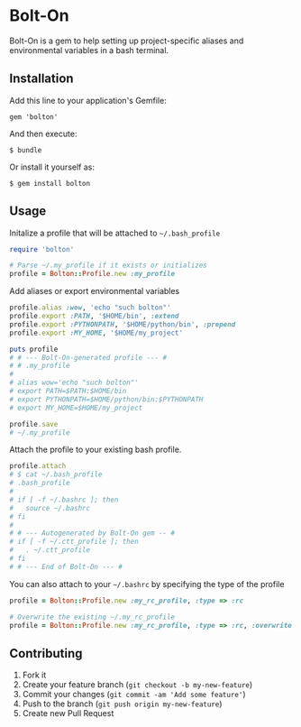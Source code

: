 # Bolt-On

Bolt-On is a gem to help setting up project-specific aliases and environmental variables in a bash terminal.

## Installation

Add this line to your application's Gemfile:

    gem 'bolton'

And then execute:

    $ bundle

Or install it yourself as:

    $ gem install bolton

## Usage

Initalize a profile that will be attached to ``~/.bash_profile``
```ruby
require 'bolton'

# Parse ~/.my_profile if it exists or initializes
profile = Bolton::Profile.new :my_profile
```

Add aliases or export environmental variables
```ruby
profile.alias :wow, 'echo "such bolton"'
profile.export :PATH, '$HOME/bin', :extend
profile.export :PYTHONPATH, '$HOME/python/bin', :prepend
profile.export :MY_HOME, '$HOME/my_project'

puts profile
# # --- Bolt-On-generated profile --- #
# # .my_profile
#
# alias wow='echo "such bolton"'
# export PATH=$PATH:$HOME/bin
# export PYTHONPATH=$HOME/python/bin:$PYTHONPATH
# export MY_HOME=$HOME/my_project

profile.save
# ~/.my_profile
```

Attach the profile to your existing bash profile.
```ruby
profile.attach
# $ cat ~/.bash_profile
# .bash_profile
#
# if [ -f ~/.bashrc ]; then
#   source ~/.bashrc
# fi
#
# # --- Autogenerated by Bolt-On gem -- #
# if [ -f ~/.ctt_profile ]; then
#   . ~/.ctt_profile
# fi
# # --- End of Bolt-On --- #
```

You can also attach to your ``~/.bashrc`` by specifying the type of the profile
```ruby
profile = Bolton::Profile.new :my_rc_profile, :type => :rc

# Overwrite the existing ~/.my_rc_profile
profile = Bolton::Profile.new :my_rc_profile, :type => :rc, :overwrite => true
```

## Contributing

1. Fork it
2. Create your feature branch (`git checkout -b my-new-feature`)
3. Commit your changes (`git commit -am 'Add some feature'`)
4. Push to the branch (`git push origin my-new-feature`)
5. Create new Pull Request
